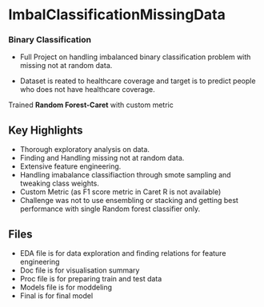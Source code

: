 # ImbalClassificationMissingData

### Binary Classification
* Full Project on handling imbalanced binary classification problem with missing not at random data. 

* Dataset is reated to healthcare coverage and target is to predict people who does not have healthcare coverage. 

 Trained **Random Forest-Caret** with custom metric

##  Key Highlights
* Thorough exploratory analysis on data.
* Finding and Handling missing not at random data. 
* Extensive feature engineering.
* Handling imabalance classifiaction through smote sampling and tweaking class weights.
* Custom Metric (as F1 score metric in Caret R is not available) 
* Challenge was not to use ensembling or stacking and getting best performance with single Random forest classifier only.

##  Files
* EDA file is for data exploration and finding relations for feature engineering
* Doc file is for visualisation summary
* Proc file is for preparing train and test data
* Models file is for moddeling 
* Final is for final model

